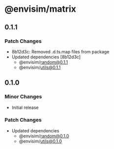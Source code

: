 # @envisim/matrix

## 0.1.1

### Patch Changes

- 8b12d3c: Removed .d.ts.map files from package
- Updated dependencies [8b12d3c]
  - @envisim/random@0.1.1
  - @envisim/utils@0.1.1

## 0.1.0

### Minor Changes

- Initial release

### Patch Changes

- Updated dependencies
  - @envisim/random@0.1.0
  - @envisim/utils@0.1.0
